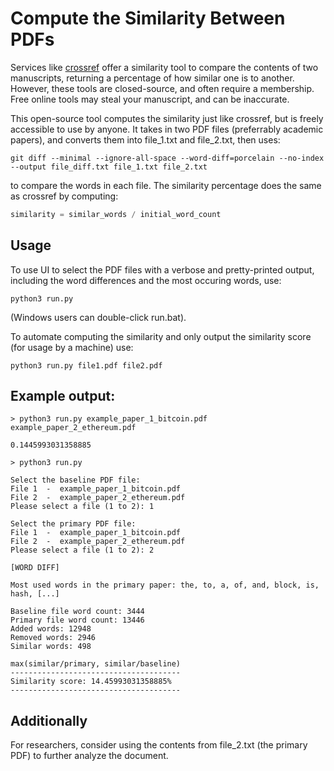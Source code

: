 # Compute the Similarity Between PDFs
Services like [crossref](https://www.crossref.org/services/similarity-check/) offer a similarity tool to compare the contents of two manuscripts, returning a percentage of how similar one is to another. However, these tools are closed-source, and often require a membership. Free online tools may steal your manuscript, and can be inaccurate.

This open-source tool computes the similarity just like crossref, but is freely accessible to use by anyone. It takes in two PDF files (preferrably academic papers), and converts them into file_1.txt and file_2.txt, then uses:

```console
git diff --minimal --ignore-all-space --word-diff=porcelain --no-index --output file_diff.txt file_1.txt file_2.txt
```

to compare the words in each file. The similarity percentage does the same as crossref by computing:

```python
similarity = similar_words / initial_word_count
```

## Usage
To use UI to select the PDF files with a verbose and pretty-printed output, including the word differences and the most occuring words, use:
```console
python3 run.py
```
(Windows users can double-click run.bat).

To automate computing the similarity and only output the similarity score (for usage by a machine) use:
```console
python3 run.py file1.pdf file2.pdf
```

## Example output:
```
> python3 run.py example_paper_1_bitcoin.pdf example_paper_2_ethereum.pdf

0.1445993031358885

> python3 run.py

Select the baseline PDF file:
File 1  -  example_paper_1_bitcoin.pdf
File 2  -  example_paper_2_ethereum.pdf
Please select a file (1 to 2): 1

Select the primary PDF file:
File 1  -  example_paper_1_bitcoin.pdf
File 2  -  example_paper_2_ethereum.pdf
Please select a file (1 to 2): 2

[WORD DIFF]

Most used words in the primary paper: the, to, a, of, and, block, is, hash, [...]

Baseline file word count: 3444
Primary file word count: 13446
Added words: 12948
Removed words: 2946
Similar words: 498

max(similar/primary, similar/baseline)
--------------------------------------
Similarity score: 14.45993031358885%
--------------------------------------

```

## Additionally
For researchers, consider using the contents from file_2.txt (the primary PDF) to further analyze the document.
